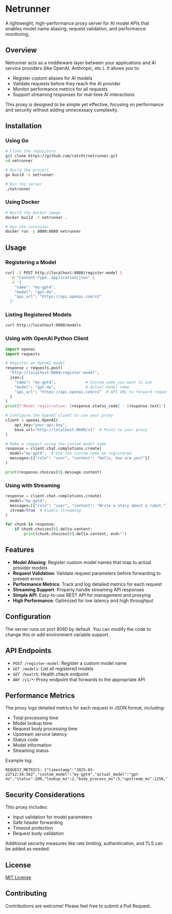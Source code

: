 # Netrunner

A lightweight, high-performance proxy server for AI model APIs that enables model name aliasing, request validation, and performance monitoring.

## Overview

Netrunner acts as a middleware layer between your applications and AI service providers (like OpenAI, Anthropic, etc.). It allows you to:

- Register custom aliases for AI models
- Validate requests before they reach the AI provider
- Monitor performance metrics for all requests
- Support streaming responses for real-time AI interactions

This proxy is designed to be simple yet effective, focusing on performance and security without adding unnecessary complexity.

## Installation

### Using Go

```bash
# Clone the repository
git clone https://github.com/ratcht/netrunner.git
cd netrunner

# Build the project
go build -o netrunner

# Run the server
./netrunner
```

### Using Docker

```bash
# Build the Docker image
docker build -t netrunner .

# Run the container
docker run -p 8080:8080 netrunner
```

## Usage

### Registering a Model

```bash
curl -X POST http://localhost:8080/register-model \
  -H "Content-Type: application/json" \
  -d '{
    "name": "my-gpt4",
    "model": "gpt-4o",
    "api_url": "https://api.openai.com/v1"
  }'
```

### Listing Registered Models

```bash
curl http://localhost:8080/models
```

### Using with OpenAI Python Client

```python
import openai
import requests

# Register an OpenAI model
response = requests.post(
  "http://localhost:8080/register-model",
  json={
    "name": "my-gpt4",             # Custom name you want to use
    "model": "gpt-4o",             # Actual model name
    "api_url": "https://api.openai.com/v1"  # API URL to forward requests to
  }
)
print(f"Model registration: {response.status_code} - {response.text}")

# Configure the OpenAI client to use your proxy
client = openai.OpenAI(
    api_key="your-api-key",
    base_url="http://localhost:8080/v1"  # Point to your proxy
)

# Make a request using the custom model name
response = client.chat.completions.create(
  model="my-gpt4",  # Use the custom name we registered
  messages=[{"role": "user", "content": "Hello, how are you?"}]
)

print(response.choices[0].message.content)
```

### Using with Streaming

```python
response = client.chat.completions.create(
  model="my-gpt4",
  messages=[{"role": "user", "content": "Write a story about a robot."}],
  stream=True  # Enable streaming
)

for chunk in response:
    if chunk.choices[0].delta.content:
        print(chunk.choices[0].delta.content, end="")
```

## Features

- **Model Aliasing**: Register custom model names that map to actual provider models
- **Request Validation**: Validate request parameters before forwarding to prevent errors
- **Performance Metrics**: Track and log detailed metrics for each request
- **Streaming Support**: Properly handle streaming API responses
- **Simple API**: Easy-to-use REST API for management and proxying
- **High Performance**: Optimized for low latency and high throughput

## Configuration

The server runs on port 8080 by default. You can modify the code to change this or add environment variable support.

## API Endpoints

- `POST /register-model`: Register a custom model name
- `GET /models`: List all registered models
- `GET /health`: Health check endpoint
- `ANY /v1/*`: Proxy endpoint that forwards to the appropriate API

## Performance Metrics

The proxy logs detailed metrics for each request in JSON format, including:

- Total processing time
- Model lookup time
- Request body processing time
- Upstream service latency
- Status code
- Model information
- Streaming status

Example log:

```
REQUEST_METRICS: {"timestamp":"2025-03-22T12:34:56Z","custom_model":"my-gpt4","actual_model":"gpt-4o","status":200,"lookup_ms":2,"body_process_ms":5,"upstream_ms":1250,"total_ms":1258,"streaming":true,"path":"/chat/completions"}
```

## Security Considerations

This proxy includes:

- Input validation for model parameters
- Safe header forwarding
- Timeout protection
- Request body validation

Additional security measures like rate limiting, authentication, and TLS can be added as needed.

## License

[MIT License](LICENSE)

## Contributing

Contributions are welcome! Please feel free to submit a Pull Request.
